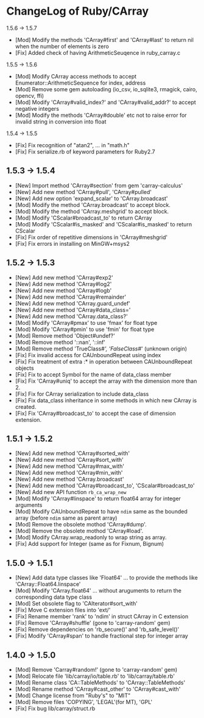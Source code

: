 ChangeLog of Ruby/CArray
========================

1.5.6 -> 1.5.7

* [Mod] Modify the methods 'CArray#first' and 'CArray#last' to return nil when the number of elements is zero
* [Fix] Added check of having ArithmeticSeuqence in ruby_carray.c

1.5.5 -> 1.5.6

* [Mod] Modify CArray access methods to accept Enumerator::ArithmeticSequence for index, address
* [Mod] Remove some gem autoloading (io_csv, io_sqlite3, rmagick, cairo, opencv, ffi)
* [Mod] Modify 'CArray#valid_index?' and 'CArray#valid_addr?' to accept negative integers
* [Mod] Modify the methods 'CArray#double' etc not to raise error for invalid string in conversion into float

1.5.4 -> 1.5.5

* [Fix] Fix recognition of "atan2", ... in "math.h"
* [Fix] Fix serialize.rb of keyword parameters for Ruby2.7

1.5.3 -> 1.5.4
--------------

* [New] Import method 'CArray#section' from gem 'carray-calculus'
* [New] Add new method 'CArray#pull', 'CArray#pulled'
* [New] Add new option 'expand_scalar' to 'CArray.broadcast'
* [Mod] Modify the method 'CArray.broadcast' to accept block.
* [Mod] Modify the method 'CArray.meshgrid' to accept block.
* [Mod] Modify 'CScalar#broadcast_to' to return CArray
* [Mod] Modify 'CScalar#is_masked' and 'CScalar#is_masked' to return CScalar
* [Fix] Fix order of repetitive dimensions in 'CArray#meshgrid'
* [Fix] Fix errors in installing on MinGW+msys2

1.5.2 -> 1.5.3
--------------

* [New] Add new method 'CArray#exp2'
* [New] Add new method 'CArray#log2'
* [New] Add new method 'CArray#logb'
* [New] Add new method 'CArray#remainder'
* [New] Add new method 'CArray.guard_undef'
* [New] Add new method 'CArray#data_class='
* [New] Add new method 'CArray.data_class?'
* [Mod] Modify 'CArray#pmax' to use 'fmax' for float type
* [Mod] Modify 'CArray#pmin' to use 'fmin' for float type
* [Mod] Remove method 'Object#undef?'
* [Mod] Remove method '::nan', '::inf'
* [Mod] Remove method 'TrueClass#*', 'FalseClass#*' (unknown origin)
* [Fix] Fix invalid access for CAUnboundRepeat using index
* [Fix] Fix treatment of extra :* in operation between CAUnboundRepeat objects
* [Fix] Fix to accept Symbol for the name of data_class member
* [Fix] Fix 'CArray#uniq' to accept the array with the dimension more than 2.
* [Fix] Fix for CArray serialization to include data_class
* [Fix] Fix data_class inheritance in some methods in which new CArray is created.
* [Fix] Fix 'CArray#broadcast_to' to accept the case of dimension extension.

1.5.1 -> 1.5.2
--------------

* [New] Add new method 'CArray#sorted_with'
* [New] Add new method 'CArray#sort_with'
* [New] Add new method 'CArray#max_with'
* [New] Add new method 'CArray#min_with'
* [New] Add new method 'CArray.broadcast'
* [New] Add new method 'CArray#broadcast_to', 'CScalar#broadcast_to'
* [New] Add new API function `rb_ca_wrap_new`
* [Mod] Modify 'CArray#linspace' to return float64 array for integer arguments
* [Mod] Modify CAUnboundRepeat to have `ndim` same as the bounded array (before `ndim` same as parent array)
* [Mod] Remove the obsolete mothod 'CArray#dump'.
* [Mod] Remove the obsolete mothod 'CArray#load'.
* [Mod] Modify CArray.wrap_readonly to wrap string as array.
* [Fix] Add support for Integer (same as for Fixnum, Bignum)

1.5.0 -> 1.5.1
--------------

* [New] Add data type classes like 'Float64' ... to provide the methods like 'CArray::Float64.linspace'
* [Mod] Modify 'CArray.float64' ... without aruguments to return the corresponding data type class 
* [Mod] Set obsolete flag to 'CAIterator#sort_with'
* [Fix] Move C extension files into 'ext/'
* [Fix] Rename member 'rank' to 'ndim' in struct CArray in C extension
* [Fix] Remove 'CArray#shuffle' (gone to 'carray-random' gem)
* [Fix] Remove dependencies on 'rb_secure()' and 'rb_safe_level()'
* [Fix] Modify 'CArray#span' to handle fractional step for integer array

1.4.0 -> 1.5.0
--------------

* [Mod] Remove 'Carray#random!' (gone to 'carray-random' gem)
* [Mod] Relocate file 'lib/carray/io/table.rb' to 'lib/carray/table.rb'
* [Mod] Rename class 'CA::TableMethods' to 'CArray::TableMethods'
* [Mod] Rename method 'CArray#cast_other' to 'CArray#cast_with'
* [Mod] Change license from "Ruby's" to "MIT"
* [Mod] Remove files 'COPYING', 'LEGAL'(for MT), 'GPL'
* [Fix] Fix bug lib/carray/struct.rb

